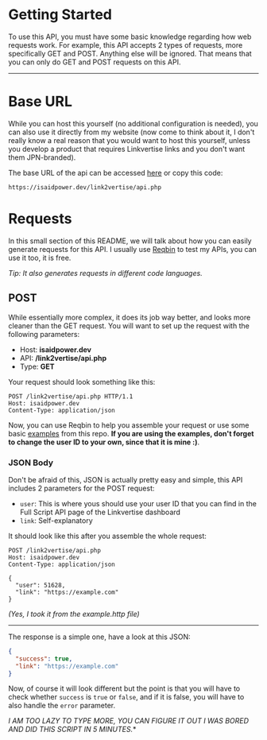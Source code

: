 # Getting Started
To use this API, you must have some basic knowledge regarding how web requests work. For example, this API accepts 2 types of requests, more specifically GET and POST.
Anything else will be ignored. That means that you can only do GET and POST requests on this API.

---

# Base URL
While you can host this yourself (no additional configuration is needed), you can also use it directly from my website (now come to think about it, I don't really know
a real reason that you would want to host this yourself, unless you develop a product that requires Linkvertise links and you don't want them JPN-branded).

The base URL of the api can be accessed [here](https://isaidpower.dev/link2vertise/api.php) or copy this code:
```
https://isaidpower.dev/link2vertise/api.php
```

# Requests
In this small section of this README, we will talk about how you can easily generate requests for this API. I usually use [Reqbin](https://reqbin.com) to test my APIs,
you can use it too, it is free.

_Tip: It also generates requests in different code languages._

## POST
While essentially more complex, it does its job way better, and looks more cleaner than the GET request. You will want to set up the request with the following parameters:
  - Host: **isaidpower.dev**
  - API: **/link2vertise/api.php**
  - Type: **GET**

Your request should look something like this:
```http
POST /link2vertise/api.php HTTP/1.1
Host: isaidpower.dev
Content-Type: application/json
```

Now, you can use Reqbin to help you assemble your request or use some basic [examples](/example.http) from this repo. **If you are using the examples, don't forget to
change the user ID to your own, since that it is mine :)**.

### JSON Body
Don't be afraid of this, JSON is actually pretty easy and simple, this API includes 2 parameters for the POST request:
- `user`: This is where yous should use your user ID that you can find in the Full Script API page of the Linkvertise dashboard
- `link`: Self-explanatory

It should look like this after you assemble the whole request:
```http
POST /link2vertise/api.php
Host: isaidpower.dev
Content-Type: application/json

{
  "user": 51628,
  "link": "https://example.com"
}
```
_(Yes, I took it from the example.http file)_

---

The response is a simple one, have a look at this JSON:
```json
{
  "success": true,
  "link": "https://example.com"
}
```
Now, of course it will look different but the point is that you will have to check whether `success` is `true` or `false`, and if it is false, you will have to also handle
the `error` parameter.

*I AM TOO LAZY TO TYPE MORE, YOU CAN FIGURE IT OUT I WAS BORED AND DID THIS SCRIPT IN 5 MINUTES.**
